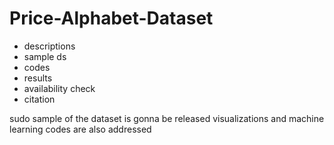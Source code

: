 # Price-Alphabet-Dataset

- descriptions
- sample ds
- codes
- results
- availability check
- citation

sudo sample of the dataset is gonna be released
visualizations and machine learning codes are also addressed
